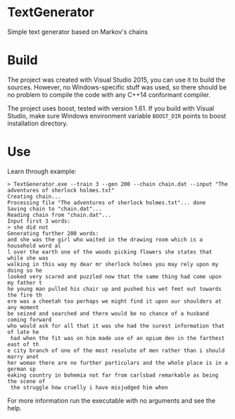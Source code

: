 # TextGenerator
Simple text generator based on Markov's chains

# Build
The project was created with Visual Studio 2015, you can use it to build the sources. However, no Windows-specific stuff was used, so there should be no problem to compile the code with any C++14 conformant compiler.

The project uses boost, tested with version 1.61. If you build with Visual Studio, make sure Windows environment variable `BOOST_DIR` points to boost installation directory.

# Use
Learn through example:

	> TextGenerator.exe --train 3 --gen 200 --chain chain.dat --input "The adventures of sherlock holmes.txt"
	Creating chain...
	Processing file "The adventures of sherlock holmes.txt"... done
	Saving chain to "chain.dat"...
	Reading chain from "chain.dat"...
	Input first 3 words:
	> she did not
	Generating further 200 words:
	and she was the girl who waited in the drawing room which is a household word al
	l over the earth one of the woods picking flowers she states that while she was
	walking in this way my dear mr sherlock holmes you may rely upon my doing so he
	looked very scared and puzzled now that the same thing had come upon my father t
	he young man pulled his chair up and pushed his wet feet out towards the fire th
	ere was a cheetah too perhaps we might find it upon our shoulders at any moment
	be seized and searched and there would be no chance of a husband coming forward
	who would ask for all that it was she had the surest information that of late he
	 had when the fit was on him made use of an opium den in the farthest east of th
	e city branch of one of the most resolute of men rather than i should marry anot
	her woman there are no further particulars and the whole place is in a german sp
	eaking country in bohemia not far from carlsbad remarkable as being the scene of
	 the struggle how cruelly i have misjudged him when
	 
For more information run the executable with no arguments and see the help.
